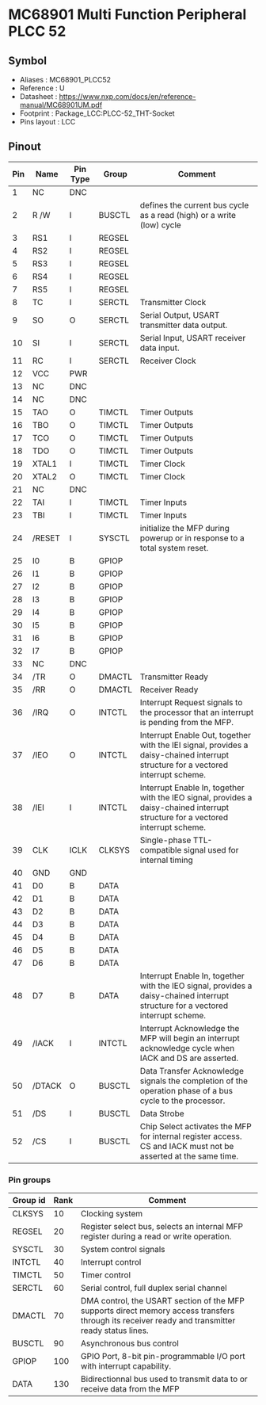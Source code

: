 # MC68901 Multi Function Peripheral PLCC 52


## Symbol

* Aliases : MC68901_PLCC52
* Reference : U
* Datasheet : https://www.nxp.com/docs/en/reference-manual/MC68901UM.pdf
* Footprint : Package_LCC:PLCC-52_THT-Socket
* Pins layout : LCC


## Pinout

|Pin|Name|Pin Type|Group|Comment|
|---|---|---|---|---|
|1|NC|DNC|||
|2|R /W|I|BUSCTL|defines the current bus cycle as a read (high) or a write (low) cycle|
|3|RS1|I|REGSEL||
|4|RS2|I|REGSEL||
|5|RS3|I|REGSEL||
|6|RS4|I|REGSEL||
|7|RS5|I|REGSEL||
|8|TC|I|SERCTL|Transmitter Clock|
|9|SO|O|SERCTL|Serial Output, USART transmitter data output.|
|10|SI|I|SERCTL|Serial Input, USART receiver data input.|
|11|RC|I|SERCTL|Receiver Clock|
|12|VCC|PWR|||
|13|NC|DNC|||
|14|NC|DNC|||
|15|TAO|O|TIMCTL|Timer Outputs|
|16|TBO|O|TIMCTL|Timer Outputs|
|17|TCO|O|TIMCTL|Timer Outputs|
|18|TDO|O|TIMCTL|Timer Outputs|
|19|XTAL1|I|TIMCTL|Timer Clock|
|20|XTAL2|O|TIMCTL|Timer Clock|
|21|NC|DNC|||
|22|TAI|I|TIMCTL|Timer Inputs|
|23|TBI|I|TIMCTL|Timer Inputs|
|24|/RESET|I|SYSCTL|initialize the MFP during powerup or in response to a total system reset.|
|25|I0|B|GPIOP||
|26|I1|B|GPIOP||
|27|I2|B|GPIOP||
|28|I3|B|GPIOP||
|29|I4|B|GPIOP||
|30|I5|B|GPIOP||
|31|I6|B|GPIOP||
|32|I7|B|GPIOP||
|33|NC|DNC|||
|34|/TR|O|DMACTL|Transmitter Ready|
|35|/RR|O|DMACTL|Receiver Ready|
|36|/IRQ|O|INTCTL|Interrupt Request signals to the processor that an interrupt is pending from the MFP.|
|37|/IEO|O|INTCTL|Interrupt Enable Out, together with the IEI signal, provides a daisy-chained interrupt structure for a vectored interrupt scheme.|
|38|/IEI|I|INTCTL|Interrupt Enable In, together with the IEO signal, provides a daisy-chained interrupt structure for a vectored interrupt scheme.|
|39|CLK|ICLK|CLKSYS|Single-phase TTL-compatible signal used for internal timing|
|40|GND|GND|||
|41|D0|B|DATA||
|42|D1|B|DATA||
|43|D2|B|DATA||
|44|D3|B|DATA||
|45|D4|B|DATA||
|46|D5|B|DATA||
|47|D6|B|DATA||
|48|D7|B|DATA|Interrupt Enable In, together with the IEO signal, provides a daisy-chained interrupt structure for a vectored interrupt scheme.|
|49|/IACK|I|INTCTL|Interrupt Acknowledge the MFP will begin an interrupt acknowledge cycle when IACK and DS are asserted.|
|50|/DTACK|O|BUSCTL|Data Transfer Acknowledge signals the completion of the operation phase of a bus cycle to the processor.|
|51|/DS|I|BUSCTL|Data Strobe |
|52|/CS|I|BUSCTL|Chip Select activates the MFP for internal register access. CS and IACK must not be asserted at the same time.|

### Pin groups

|Group id|Rank|Comment|
|---|---|---|
|CLKSYS|10|Clocking system|
|REGSEL|20|Register select bus, selects an internal MFP register during a read or write operation.|
|SYSCTL|30|System control signals|
|INTCTL|40|Interrupt control|
|TIMCTL|50|Timer control|
|SERCTL|60|Serial control, full duplex serial channel|
|DMACTL|70|DMA control, the USART section of the MFP supports direct memory access transfers through its receiver ready and transmitter ready status lines.|
|BUSCTL|90|Asynchronous bus control|
|GPIOP|100|GPIO Port, 8-bit pin-programmable I/O port with interrupt capability.|
|DATA|130|Bidirectionnal bus used to transmit data to or receive data from the MFP|
